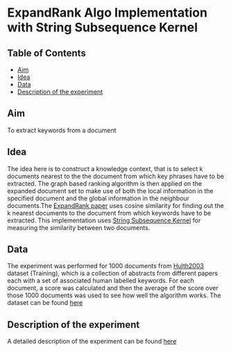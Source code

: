 # ExpandRank Algo Implementation with String Subsequence Kernel

## Table of Contents
- [Aim](#Aim)
- [Idea](#Idea)
- [Data](#Data)
- [Description of the experiment](#Description-of-the-experiment)

## Aim
To extract keywords from a document

## Idea
The idea here is to construct a knowledge context, that is to select k documents nearest to the the document from which key phrases have to be extracted. The graph based ranking algorithm is then applied on the expanded document set to make use of both the local information in the specified document and the global information in the neighbour documents.The [ExpandRank paper](references/Single_Document_Keyphrase_Extraction_Using_Neighborhood_Knowledge.pdf) uses cosine similarity for finding out the k nearest documents to the document from which keywords have to be extracted. This implementation uses [String Subsequence Kernel](references/Text_Classification_using_String_Kernels_lodhi.pdf) for measuring the similarity between two documents.

## Data
The experiment was performed for 1000 documents from [Hulth2003](references/Improved_Automatic_Keyword_Extraction_Given_More_Linguistic_Knowledge_Annet_Hulth.pdf) dataset (Training), which is a collection of abstracts from different papers each with a set of associated human labelled keywords. For each document, a score was calculated and then the average of the score over those 1000 documents was used to see how well the algorithm works. The dataset can be found [here](https://github.com/snkim/AutomaticKeyphraseExtraction)

## Description of the experiment
A detailed description of the experiment can be found [here](references/Description_of_the_experiment.pdf)
